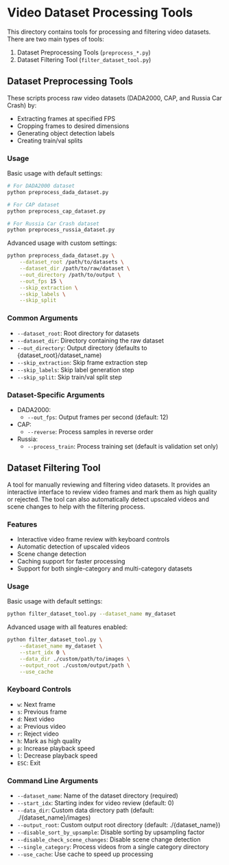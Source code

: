 # Video Dataset Processing Tools

This directory contains tools for processing and filtering video datasets. There are two main types of tools:

1. Dataset Preprocessing Tools (`preprocess_*.py`)
2. Dataset Filtering Tool (`filter_dataset_tool.py`)

## Dataset Preprocessing Tools

These scripts process raw video datasets (DADA2000, CAP, and Russia Car Crash) by:
- Extracting frames at specified FPS
- Cropping frames to desired dimensions
- Generating object detection labels
- Creating train/val splits

### Usage

Basic usage with default settings:
```bash
# For DADA2000 dataset
python preprocess_dada_dataset.py

# For CAP dataset
python preprocess_cap_dataset.py

# For Russia Car Crash dataset
python preprocess_russia_dataset.py
```

Advanced usage with custom settings:
```bash
python preprocess_dada_dataset.py \
    --dataset_root /path/to/datasets \
    --dataset_dir /path/to/raw/dataset \
    --out_directory /path/to/output \
    --out_fps 15 \
    --skip_extraction \
    --skip_labels \
    --skip_split
```

### Common Arguments
- `--dataset_root`: Root directory for datasets
- `--dataset_dir`: Directory containing the raw dataset
- `--out_directory`: Output directory (defaults to {dataset_root}/dataset_name)
- `--skip_extraction`: Skip frame extraction step
- `--skip_labels`: Skip label generation step
- `--skip_split`: Skip train/val split step

### Dataset-Specific Arguments
- DADA2000:
  - `--out_fps`: Output frames per second (default: 12)
- CAP:
  - `--reverse`: Process samples in reverse order
- Russia:
  - `--process_train`: Process training set (default is validation set only)

## Dataset Filtering Tool

A tool for manually reviewing and filtering video datasets. It provides an interactive interface to review video frames and mark them as high quality or rejected. The tool can also automatically detect upscaled videos and scene changes to help with the filtering process.

### Features
- Interactive video frame review with keyboard controls
- Automatic detection of upscaled videos
- Scene change detection
- Caching support for faster processing
- Support for both single-category and multi-category datasets

### Usage

Basic usage with default settings:
```bash
python filter_dataset_tool.py --dataset_name my_dataset
```

Advanced usage with all features enabled:
```bash
python filter_dataset_tool.py \
    --dataset_name my_dataset \
    --start_idx 0 \
    --data_dir ./custom/path/to/images \
    --output_root ./custom/output/path \
    --use_cache
```

### Keyboard Controls
- `w`: Next frame
- `s`: Previous frame
- `d`: Next video
- `a`: Previous video
- `r`: Reject video
- `h`: Mark as high quality
- `p`: Increase playback speed
- `l`: Decrease playback speed
- `ESC`: Exit

### Command Line Arguments
- `--dataset_name`: Name of the dataset directory (required)
- `--start_idx`: Starting index for video review (default: 0)
- `--data_dir`: Custom data directory path (default: ./{dataset_name}/images)
- `--output_root`: Custom output root directory (default: ./{dataset_name})
- `--disable_sort_by_upsample`: Disable sorting by upsampling factor
- `--disable_check_scene_changes`: Disable scene change detection
- `--single_category`: Process videos from a single category directory
- `--use_cache`: Use cache to speed up processing 